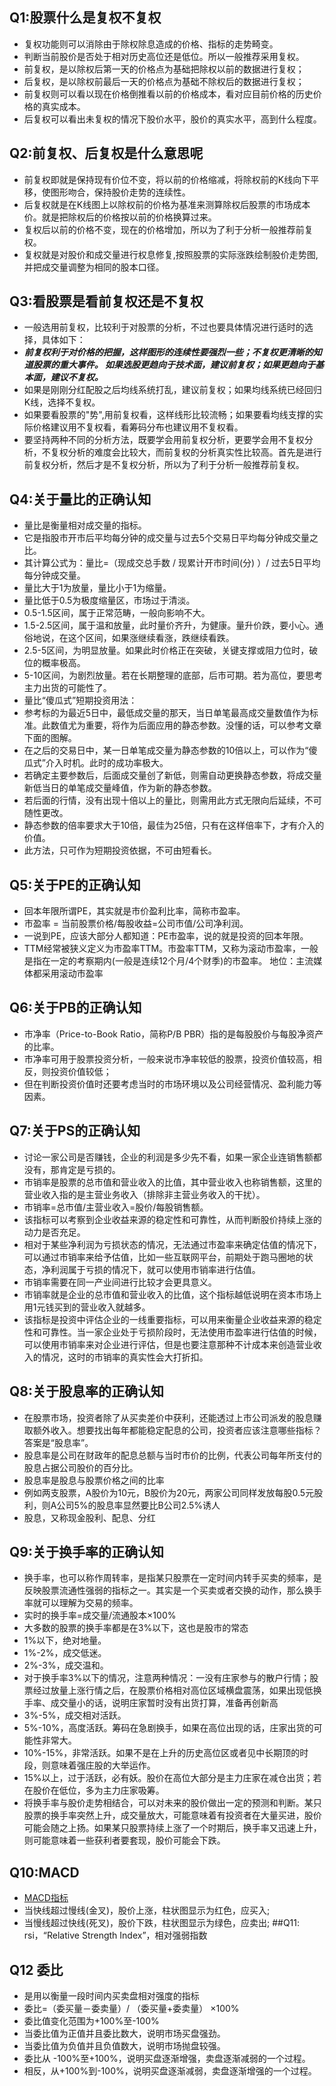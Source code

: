 ## Q1:股票什么是复权不复权
- 复权功能则可以消除由于除权除息造成的价格、指标的走势畸变。 
- 判断当前股价是否处于相对历史高位还是低位。所以一般推荐采用复权。
- 前复权，是以除权后第一天的价格点为基础把除权以前的数据进行复权；
- 后复权，是以除权前最后一天的价格点为基础不除权后的数据进行复权；
- 前复权则可以看以现在价格倒推看以前的价格成本，看对应目前价格的历史价格的真实成本。
- 后复权可以看出未复权的情况下股价水平，股价的真实水平，高到什么程度。
## Q2:前复权、后复权是什么意思呢
- 前复权即就是保持现有价位不变，将以前的价格缩减，将除权前的K线向下平移，使图形吻合，保持股价走势的连续性。
- 后复权就是在K线图上以除权前的价格为基准来测算除权后股票的市场成本价。就是把除权后的价格按以前的价格换算过来。
- 复权后以前的价格不变，现在的价格增加，所以为了利于分析一般推荐前复权。
- 复权就是对股价和成交量进行权息修复,按照股票的实际涨跌绘制股价走势图,并把成交量调整为相同的股本口径。
## Q3:看股票是看前复权还是不复权
- 一般选用前复权，比较利于对股票的分析，不过也要具体情况进行适时的选择，具体如下：
- _**前复权利于对价格的把握，这样图形的连续性要强烈一些；不复权更清晰的知道股票的重大事件。
如果选股更趋向于技术面，建议前复权；如果更趋向于基本面，建议不复权。**_
- 如果是刚刚分红配股之后均线系统打乱，建议前复权；如果均线系统已经回归K线，选择不复权。
- 如果要看股票的"势",用前复权看，这样线形比较流畅；如果要看均线支撑的实际价格建议用不复权看，看筹码分布也建议用不复权看。
- 要坚持两种不同的分析方法，既要学会用前复权分析，更要学会用不复权分析，不复权分析的难度会比较大，而前复权的分析真实性比较高。首先是进行前复权分析，然后才是不复权分析，所以为了利于分析一般推荐前复权。
## Q4:关于量比的正确认知 
- 量比是衡量相对成交量的指标。
- 它是指股市开市后平均每分钟的成交量与过去5个交易日平均每分钟成交量之比。
- 其计算公式为：量比=（现成交总手数 / 现累计开市时间(分) ）/ 过去5日平均每分钟成交量。
- 量比大于1为放量，量比小于1为缩量。
- 量比低于0.5为极度缩量区，市场过于清淡。
- 0.5-1.5区间，属于正常范畴，一般向影响不大。
- 1.5-2.5区间，属于温和放量，此时量价齐升，为健康。量升价跌，要小心。通俗地说，在这个区间，如果涨继续看涨，跌继续看跌。
- 2.5-5区间，为明显放量。如果此时价格正在突破，关键支撑或阻力位时，破位的概率极高。
- 5-10区间，为剧烈放量。若在长期整理的底部，后市可期。若为高位，要思考主力出货的可能性了。
- 量比“傻瓜式”短期投资用法：
- 参考标的为最近5日中，最低成交量的那天，当日单笔最高成交量数值作为标准。此数值尤为重要，将作为后面应用的静态参数。没懂的话，可以参考文章下面的图解。
- 在之后的交易日中，某一日单笔成交量为静态参数的10倍以上，可以作为“傻瓜式”介入时机。此时的成功率极大。
- 若确定主要参数后，后面成交量创了新低，则需自动更换静态参数，将成交量新低当日的单笔成交量峰值，作为新的静态参数。
- 若后面的行情，没有出现十倍以上的量比，则需用此方式无限向后延续，不可随性更改。
- 静态参数的倍率要求大于10倍，最佳为25倍，只有在这样倍率下，才有介入的价值。
- 此方法，只可作为短期投资依据，不可由短看长。

## Q5:关于PE的正确认知
- 回本年限所谓PE，其实就是市价盈利比率，简称市盈率。
- 市盈率 = 当前股票价格/每股收益=公司市值/公司净利润。
- 一说到PE，应该大部分人都知道：PE市盈率，说的就是投资的回本年限。
- TTM经常被狭义定义为市盈率TTM。市盈率TTM，又称为滚动市盈率，一般是指在一定的考察期内(一般是连续12个月/4个财季)的市盈率。
地位：主流媒体都采用滚动市盈率
## Q6:关于PB的正确认知
- 市净率（Price-to-Book Ratio，简称P/B PBR）指的是每股股价与每股净资产的比率。 
- 市净率可用于股票投资分析，一般来说市净率较低的股票，投资价值较高，相反，则投资价值较低；
- 但在判断投资价值时还要考虑当时的市场环境以及公司经营情况、盈利能力等因素。
## Q7:关于PS的正确认知
- 讨论一家公司是否赚钱，企业的利润是多少先不看，如果一家企业连销售额都没有，那肯定是亏损的。
- 市销率是股票的总市值和营业收入的比值，其中营业收入也称销售额，这里的营业收入指的是主营业务收入（排除非主营业务收入的干扰）。
- 市销率=总市值/主营业收入=股价/每股销售额。
- 该指标可以考察到企业收益来源的稳定性和可靠性，从而判断股价持续上涨的动力是否充足。
- 相对于某些净利润为亏损状态的情况，无法通过市盈率来确定估值的情况下，可以通过市销率来给予估值，比如一些互联网平台，前期处于跑马圈地的状态，净利润属于亏损的情况下，就可以使用市销率进行估值。
- 市销率需要在同一产业间进行比较才会更具意义。
- 市销率就是企业的总市值和营业收入的比值，这个指标越低说明在资本市场上用1元钱买到的营业收入就越多。
- 该指标是投资中评估企业的一线重要指标，可以用来衡量企业收益来源的稳定性和可靠性。当一家企业处于亏损阶段时，无法使用市盈率进行估值的时候，可以使用市销率来对企业进行评估，但是也要注意那种不计成本来创造营业收入的情况，这时的市销率的真实性会大打折扣。
## Q8:关于股息率的正确认知
- 在股票市场，投资者除了从买卖差价中获利，还能透过上市公司派发的股息赚取额外收入。想要找出每年都能稳定配息的公司，投资者应该注意哪些指标？答案是“股息率”。
- 股息率是公司在财政年的配息总额与当时市价的比例，代表公司每年所支付的股息占据公司股价的百分比。
- 股息率是股息与股票价格之间的比率
- 例如两支股票，A股价为10元，B股价为20元，两家公司同样发放每股0.5元股利，则A公司5%的股息率显然要比B公司2.5%诱人
- 股息，又称现金股利、配息、分红
## Q9:关于换手率的正确认知
- 换手率，也可以称作周转率，是指某只股票在一定时间内转手买卖的频率，是反映股票流通性强弱的指标之一。其实是一个买卖或者交换的动作，那么换手率就可以理解为交易的频率。
- 实时的换手率=成交量/流通股本×100%
- 大多数的股票的换手率都是在3%以下，这也是股市的常态
- 1%以下，绝对地量。
- 1%-2%，成交低迷。
- 2%-3%，成交温和。
- 对于换手率3%以下的情况，注意两种情况：一没有庄家参与的散户行情；股票经过放量上涨行情之后，在股票价格相对高位区域横盘震荡，如果出现低换手率、成交量小的话，说明庄家暂时没有出货打算，准备再创新高
- 3%-5%，成交相对活跃。
- 5%-10%，高度活跃。筹码在急剧换手，如果在高位出现的话，庄家出货的可能性非常大。
- 10%-15%，非常活跃。如果不是在上升的历史高位区或者见中长期顶的时段，则意味着强庄股的大举运作。
- 15%以上，过于活跃，必有妖。股价在高位大部分是主力庄家在减仓出货；若在股价在低位，多为主力庄家吸筹。
- 将换手率与股价走势相结合，可以对未来的股价做出一定的预测和判断。某只股票的换手率突然上升，成交量放大，可能意味着有投资者在大量买进，股价可能会随之上扬。如果某只股票持续上涨了一个时期后，换手率又迅速上升，则可能意味着一些获利者要套现，股价可能会下跌。

## Q10:MACD
- [MACD指标](https://baike.baidu.com/item/MACD%E6%8C%87%E6%A0%87/6271283?fromtitle=MACD&fromid=3334786&fr=aladdin)
- 当快线超过慢线(金叉)，股价上涨，柱状图显示为红色，应买入;
- 当慢线超过快线(死叉)，股价下跌，柱状图显示为绿色，应卖出;
##Q11: rsi，“Relative Strength Index”，相对强弱指数

## Q12 委比
- 是用以衡量一段时间内买卖盘相对强度的指标
- 委比=（委买量－委卖量）/ （委买量+委卖量） ×100%
- 委比值变化范围为+100%至-100%
- 当委比值为正值并且委比数大，说明市场买盘强劲。
- 当委比值为负值并且负值数大，说明市场抛盘较强。
- 委比从 -100%至+100%，说明买盘逐渐增强，卖盘逐渐减弱的一个过程。
- 相反，从+100%到-100%，说明买盘逐渐减弱，卖盘逐渐增强的一个过程。
